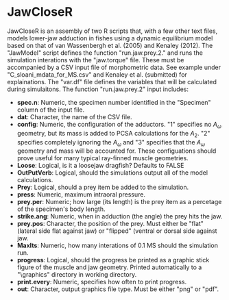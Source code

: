 # JawCloseR

JawCloseR is an assembly of two R scripts that, with a few other text files, models lower-jaw adduction in fishes using a dynamic equilibrium model based on that of van Wassenbergh et al. (2005) and Kenaley (2012). The "JawModel" script defines the function "run.jaw.prey.2." and runs the simulation interations with the "jaw.torque" file. These must be accompanied by a CSV input file of morphometric data. See example under "C_sloani_mdata_for_MS.csv" and Kenaley et al. (submitted) for explainations. The "var.df" file defines the variables that will be calculated during simulaitons.  The function "run.jaw.prey.2" input includes: 

* **spec.n**: Numeric, the specimen number identified in the "Specimen" column of the input file.
* **dat**: Character, the name of the CSV file.
* **config**: Numeric, the configuration of the adductors. "1" specifies no $A_{\omega}$ geometry, but its mass is added to PCSA calculations for the $A_2$. "2" specifies completely ignoring the $A_{\omega}$ and "3" specifies that the $A_{\omega}$ geometry and mass will be accounted for. These configuations should prove useful for many typical ray-finned muscle geometries.
* **Loose**: Logical, is it a loosejaw dragfish? Defaults to FALSE 
* **OutPutVerb**: Logical, should the simulations output all of the model calculations.
* **Prey**: Logical, should a prey item be added to the simulation.
* **press**: Numeric, maximum intraoral pressure.
* **prey.per**: Numeric; how large (its length) is the prey item as a percetage of the specimen's body length.
* **strike.ang**: Numeric, when in adduction (the angle) the prey hits the jaw.
* **prey.pos**: Character, the position of the prey. Must either be "flat" (lateral side flat against jaw) or "flipped" (ventral or dorsal side against jaw.
* **MaxIts**: Numeric, how many interations of 0.1 MS should the simulation run.
* **progress**: Logical, should the progress be printed as a graphic stick figure of the muscle and jaw geometry. Printed automatically to a "\graphics" directory in working directory.
* **print.every**: Numeric, specifies how often to print progress.
* **out**: Character, output graphics file type. Must be either "png" or "pdf".
